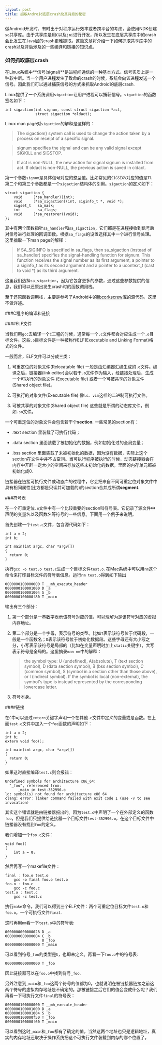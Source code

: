 ```yaml
---
layout: post
title: 抓取Android底层crash及其背后的秘密
---
```


做Android开发时，有时出于对程序运行效率或者跨平台的考虑，会使用NDK创建`so`共享库。由于共享库是用`C`以及`jni`进行开发，所以发生在底层共享库中的crash会比发生在`Java`层的crash更难抓取。这篇文章将介绍一下如何抓取共享库中的crash以及背后涉及的一些编译和链接的知识点。

<!-- more -->

### 如何抓取底层crash

在Linux系统中**信号(signal)**是进程间通信的一种基本方式。信号实质上是一种软中断。当一个用户进程发生了致命的crash的时候，系统会向该进程发送一个信号。因此我们可以通过捕获信号的方式来抓取Android的底层crash.

Linux提供了一个系统调用`sigaction`让用户进程可以捕获信号。`sigaction`的函数签名如下：

```
int sigaction(int signum, const struct sigaction *act,
              struct sigaction *oldact);
```

Linux man page对`sigaction`的解释是这样的：

> The sigaction() system call is used to change the action taken by a process on receipt of a specific signal. 

> signum specifies the signal and can be any valid signal except SIGKILL and SIGSTOP.

> If act is non-NULL, the new action for signal signum is installed from act. If oldact is non-NULL, the previous action is saved in oldact.

第一个参数`signum`是具体信号对应的整型值。比如常见的`SIGSEGV`对应的值是11. 第二个和第三个参数都是一个`sigaction`结构体的引用。`sigaction`的定义如下：

	struct sigaction {
	    void     (*sa_handler)(int);
	    void     (*sa_sigaction)(int, siginfo_t *, void *);
	    sigset_t   sa_mask;
	    int        sa_flags;
	    void     (*sa_restorer)(void);
	};

其中有两个函数指针`sa_handler`和`sa_sigaction`，它们都是在进程接收到信号后对信号进行处理的回调函数。根据`sa_flags`的设置选择其中一个进行信号处理。这里摘取一下man page的解释：

> If SA_SIGINFO is specified in sa_flags, then sa_sigaction (instead of sa_handler) specifies the signal-handling function for signum. This function receives the signal number as its first argument, a pointer to a siginfo_t as its second argument and a pointer to a ucontext_t (cast to void *) as its third argument.

这里我们选择`sa_sigaction`，因为它包含更多的参数，通过这些参数提供的信息，我们可以还原出发生crash时的函数调用栈。

至于还原函数调用栈，主要是参考了Android中的[libcorkscrew](https://android.googlesource.com/platform/system/core/+/jb-mr2-release/libcorkscrew/)库的源代码，这里不做详述。

###C程序的编译和链接

####ELF文件

当我们用`gcc`去编译一个`C`工程的时候，通常每一个`.c`文件都会对应生成一个`.o`目标文件。这些`.o`目标文件是一种被称作ELF(Executable and Linking Format)格式的文件。

一般而言，ELF文件可以分成三类：

1. 可重定位的对象文件(Relocatable file)
一般是由汇编器汇编生成的`.o`文件。编译之后，链接器(link editor)会以若干`.o`文件作为输入，经链接处理后，生成一个可执行的对象文件 (Executable file) 或者一个可被共享的对象文件(Shared object file)。

2. 可执行的对象文件(Executable file)
像`ls`、`vim`这样的二进制可执行文件。

3. 可被共享的对象文件(Shared object file)
这些就是所谓的动态库文件，例如`.so`文件。

一个可重定位的对象文件会包含若干个**section**. 一些常见的section有：

- .text section 里装载了可执行代码；

- .data section 里面装载了被初始化的数据，例如初始化过的全局变量；

- .bss section 里面装载了未被初始化的数据，因为没有数据，实际上这个section在文件中并不占空间。当可执行程序被执行的时候，动态链接器会在内存中开辟一定大小的空间来存放这些未初始化的数据，里面的内存单元都被初始化成0.

链接器在链接可执行文件或动态库的过程中，它会把来自不同可重定位对象文件中具有相同属性(比方都是只读并可加载的)的section合并成所谓**segment**.

###符号表

在一个可重定位`.o`文件中有一个比较重要的section叫符号表。它记录了源文件中声明的变量名以及函数名等符号的一些信息。下面用一个例子来说明。

首先创建一个`test.c`文件，包含源代码如下：

	int a = 2;
	int b;

	int main(int argc, char *argv[])
	{
	  return 0;
	}

执行`gcc -o test.o test.c`生成一个目标文件`test.o`. 在Mac系统中可以用`nm`这个命令来打印目标文件的符号表信息。运行`nm test.o`得到如下输出

	0000000100000000 T __mh_execute_header
	0000000100001000 D _a
	0000000100001004 S _b
	0000000100000f80 T _main

输出有三个部分：

1. 第一个部分是一串数字表示该符号对应的值，可以理解为是该符号对应的虚拟内存地址。
2. 第二个部分是一个字母，表示符号的类型。比如`T`表示该符号位于代码段，一般是一个函数名；`D`表示该符号位于初始化数据段。这些字母还有大小写之分，小写表示该符号是局部的（比如在变量声明时加上`static`关键字），大写表示符号是全局的。这里摘录`man nm`中的解释：

	> the symbol type: U (undefined), A(absolute), T (text section symbol), D (data section  symbol),  B  (bss section  symbol),  C  (common  symbol), S (symbol in a section other than those above), or  I  (indirect  symbol).   If the symbol is local (non-external), the symbol's type is instead represented  by  the  corresponding  lowercase letter.

3. 符号本身。

####链接

在`C`中可以通过`extern`关键字声明一个在其他`.c`文件中定义的变量或是函数。在上面`test.c`文件中加入一个`foo`函数的声明如下：

	int a = 2;
	int b;
	extern void foo();

	int main(int argc, char *argv[])
	{
	  return 0;
	}

如果这时直接编译`test.c`则会报错：

	Undefined symbols for architecture x86_64:
	  "_foo", referenced from:
	      _main in test-352996.o
	ld: symbol(s) not found for architecture x86_64
	clang: error: linker command failed with exit code 1 (use -v to see invocation)

其实这个错误就是由链接器报出的。因为`test.c`中声明了一个在外部定义的函数`foo`，但是我们只提供给链接器一个目标文件`test-352996.o`，在这个目标文件中链接器没有找到`foo`的定义。

我们增加一个`foo.c`文件：

	void foo() 
	{
	    int a = 0;
	}

然后再写一个makefile文件：

	final : foo.o test.o
		gcc -o final foo.o test.o
	foo.o : foo.c
		gcc -c foo.c
	test.o : test.c
		gcc -c test.c

执行`make`命令，我们可以得到三个ELF文件：两个可重定位目标文件`test.o`和`foo.o`，一个可执行文件`final`.

这时再用`nm`看一下`test.o`中的符号表:

	0000000000000028 D _a
	0000000000000004 C _b
	                 U _foo
	0000000000000000 T _main

可以看到符号`_foo`的类型是`U`，也即未定义。再看一下`foo.o`中的符号表:

	0000000000000000 T _foo

因此链接器可以在`foo.o`中找到符号`_foo`.

另外注意到`_main`和`_foo`这两个符号的值都为0，也就说明在被链接器链接之前这两个符号的虚拟内存地址是不确定的。那被链接之后它们的值会变成什么呢？我们再看一下可执行文件`final`的符号表：

	0000000100000000 T __mh_execute_header
	0000000100001000 D _a
	0000000100001004 S _b
	0000000100000f50 T _foo
	0000000100000f60 T _main

可以看到这时`_main`和`_foo`都有了确定的值。当然这两个地址也只是逻辑地址，真实的内存地址还取决于操作系统把这个可执行文件装载到内存的哪个位置了。